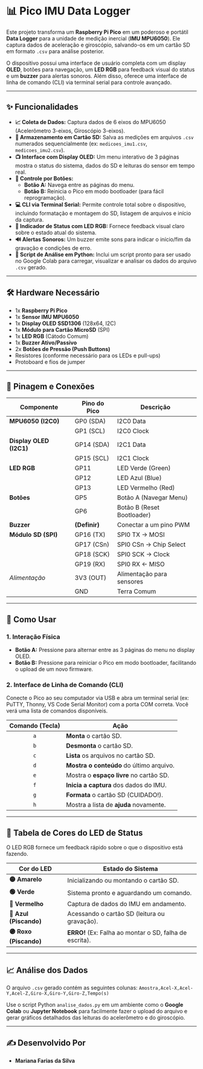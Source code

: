 # 📊 Pico IMU Data Logger

Este projeto transforma um **Raspberry Pi Pico** em um poderoso e portátil **Data Logger** para a unidade de medição inercial (**IMU MPU6050**). Ele captura dados de aceleração e giroscópio, salvando-os em um cartão SD em formato `.csv` para análise posterior.

O dispositivo possui uma interface de usuário completa com um display **OLED**, botões para navegação, um **LED RGB** para feedback visual do status e um **buzzer** para alertas sonoros. Além disso, oferece uma interface de linha de comando (CLI) via terminal serial para controle avançado.

***

## ✨ Funcionalidades

* **📈 Coleta de Dados:** Captura dados de 6 eixos do MPU6050 (Acelerômetro 3-eixos, Giroscópio 3-eixos).
* **💾 Armazenamento em Cartão SD:** Salva as medições em arquivos `.csv` numerados sequencialmente (ex: `medicoes_imu1.csv`, `medicoes_imu2.csv`).
* **📺 Interface com Display OLED:** Um menu interativo de 3 páginas mostra o status do sistema, dados do SD e leituras do sensor em tempo real.
* **🔘 Controle por Botões:**
    * **Botão A:** Navega entre as páginas do menu.
    * **Botão B:** Reinicia o Pico em modo bootloader (para fácil reprogramação).
* **💻 CLI via Terminal Serial:** Permite controle total sobre o dispositivo, incluindo formatação e montagem do SD, listagem de arquivos e início da captura.
* **🚥 Indicador de Status com LED RGB:** Fornece feedback visual claro sobre o estado atual do sistema.
* **🔊 Alertas Sonoros:** Um buzzer emite sons para indicar o início/fim da gravação e condições de erro.
* **🐍 Script de Análise em Python:** Inclui um script pronto para ser usado no Google Colab para carregar, visualizar e analisar os dados do arquivo `.csv` gerado.

***

## 🛠️ Hardware Necessário

* 1x **Raspberry Pi Pico**
* 1x **Sensor IMU MPU6050**
* 1x **Display OLED SSD1306** (128x64, I2C)
* 1x **Módulo para Cartão MicroSD** (SPI)
* 1x **LED RGB** (Cátodo Comum)
* 1x **Buzzer Ativo/Passivo**
* 2x **Botões de Pressão (Push Buttons)**
* Resistores (conforme necessário para os LEDs e pull-ups)
* Protoboard e fios de jumper

***

## 🔌 Pinagem e Conexões

| Componente            | Pino do Pico | Descrição                  |
| --------------------- | ------------ | -------------------------- |
| **MPU6050 (I2C0)** | GP0 (SDA)    | I2C0 Data                  |
|                       | GP1 (SCL)    | I2C0 Clock                 |
| **Display OLED (I2C1)**| GP14 (SDA)   | I2C1 Data                  |
|                       | GP15 (SCL)   | I2C1 Clock                 |
| **LED RGB** | GP11         | LED Verde (Green)          |
|                       | GP12         | LED Azul (Blue)            |
|                       | GP13         | LED Vermelho (Red)         |
| **Botões** | GP5          | Botão A (Navegar Menu)     |
|                       | GP6          | Botão B (Reset Bootloader) |
| **Buzzer** | **(Definir)**| Conectar a um pino PWM     |
| **Módulo SD (SPI)** | GP16 (TX)    | SPI0 TX -> MOSI            |
|                       | GP17 (CSn)   | SPI0 CSn -> Chip Select    |
|                       | GP18 (SCK)   | SPI0 SCK -> Clock          |
|                       | GP19 (RX)    | SPI0 RX <- MISO            |
| *Alimentação* | 3V3 (OUT)    | Alimentação para sensores  |
|                       | GND          | Terra Comum                |

***

## 🚀 Como Usar

### 1. Interação Física

* **Botão A:** Pressione para alternar entre as 3 páginas do menu no display OLED.
* **Botão B:** Pressione para reiniciar o Pico em modo bootloader, facilitando o upload de um novo firmware.

### 2. Interface de Linha de Comando (CLI)

Conecte o Pico ao seu computador via USB e abra um terminal serial (ex: PuTTY, Thonny, VS Code Serial Monitor) com a porta COM correta. Você verá uma lista de comandos disponíveis.

| Comando (Tecla) | Ação                                    |
| :-------------: | --------------------------------------- |
|       `a`       | **Monta** o cartão SD.                  |
|       `b`       | **Desmonta** o cartão SD.               |
|       `c`       | **Lista** os arquivos no cartão SD.     |
|       `d`       | **Mostra o conteúdo** do último arquivo. |
|       `e`       | Mostra o **espaço livre** no cartão SD. |
|       `f`       | **Inicia a captura** dos dados do IMU.  |
|       `g`       | **Formata** o cartão SD (CUIDADO!).      |
|       `h`       | Mostra a lista de **ajuda** novamente.  |

***

## 🚥 Tabela de Cores do LED de Status

O LED RGB fornece um feedback rápido sobre o que o dispositivo está fazendo.

| Cor do LED          | Estado do Sistema                               |
| ------------------- | ----------------------------------------------- |
| **🟡 Amarelo** | Inicializando ou montando o cartão SD.          |
| **🟢 Verde** | Sistema pronto e aguardando um comando.         |
| **🔴 Vermelho** | Captura de dados do IMU em andamento.           |
| **🔵 Azul (Piscando)** | Acessando o cartão SD (leitura ou gravação).  |
| **🟣 Roxo (Piscando)** | **ERRO!** (Ex: Falha ao montar o SD, falha de escrita). |

***

## 📈 Análise dos Dados

O arquivo `.csv` gerado contém as seguintes colunas:
`Amostra,Acel-X,Acel-Y,Acel-Z,Giro-X,Giro-Y,Giro-Z,Tempo(s)`

Use o script Python `analise_dados.py` em um ambiente como o **Google Colab** ou **Jupyter Notebook** para facilmente fazer o upload do arquivo e gerar gráficos detalhados das leituras do acelerômetro e do giroscópio.

***

## ✍️ Desenvolvido Por

* **Mariana Farias da Silva**
